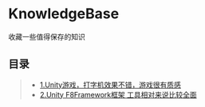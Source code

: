 # KnowledgeBase
收藏一些值得保存的知识
## 目录  
>* [1.Unity游戏，打字机效果不错，游戏很有质感](https://github.com/inkle/the-intercept)
>* [2.Unity F8Framework框架 工具相对来说比较全面](https://github.com/TippingGame/F8Framework)

